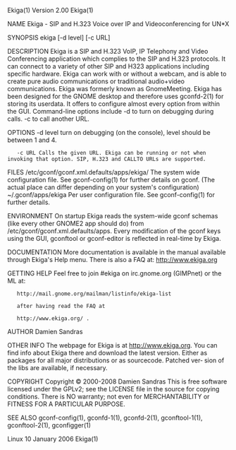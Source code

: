 Ekiga(1)                                                                                         Version 2.00                                                                                        Ekiga(1)



NAME
       Ekiga - SIP and H.323 Voice over IP and Videoconferencing for UN*X

SYNOPSIS
       ekiga [-d level] [-c URL]

DESCRIPTION
       Ekiga is a SIP and H.323 VoIP, IP Telephony and Video Conferencing application which complies to the SIP and H.323 protocols. It can connect to a variety of other SIP and H323 applications including
       specific hardware. Ekiga can work with or without a webcam, and is able to create pure audio communications or traditional audio+video communications. Ekiga was formerly known as GnomeMeeting. Ekiga
       has  been  designed  for the GNOME desktop and therefore uses gconfd-2(1) for storing its userdata. It offers to configure almost every option from within the GUI. Command-line options include -d to
       turn on debugging during calls.  -c to call another URL.

OPTIONS
       -d level
              turn on debugging (on the console), level should be between 1 and 4.

       -c URL Calls the given URL. Ekiga can be running or not when invoking that option. SIP, H.323 and CALLTO URLs are supported.


FILES
       /etc/gconf/gconf.xml.defaults/apps/ekiga/
              The system wide configuration file. See gconf-config(1) for further details on gconf. (The actual place can differ depending on your system's configuration)
       ~/.gconf/apps/ekiga
              Per user configuration file. See gconf-config(1) for further details.

ENVIRONMENT
       On startup Ekiga reads the system-wide gconf schemas (like every other GNOME2 app should do) from /etc/gconf/gconf.xml.defaults/apps.  Every modification of the gconf keys using the  GUI,  gconftool
       or gconf-editor is reflected in real-time by Ekiga.


DOCUMENTATION
       More documentation is available in the manual available through Ekiga's Help menu. There is also a FAQ at: http://www.ekiga.org


GETTING HELP
       Feel free to join #ekiga on irc.gnome.org (GIMPnet) or the ML at:

       http://mail.gnome.org/mailman/listinfo/ekiga-list

       after having read the FAQ at

       http://www.ekiga.org/ .


AUTHOR
       Damien Sandras <dsandras at seconix dot com>


OTHER INFO
       The webpage for Ekiga is at http://www.ekiga.org.  You can find info about Ekiga there and download the latest version.  Either as packages for all major distributions or as sourcecode. Patched ver‐
       sion of the libs are available, if necessary.

COPYRIGHT
       Copyright © 2000-2008 Damien Sandras
       This is free software licensed under the GPLv2; see the LICENSE file in the source for copying conditions. There is NO warranty; not even for MERCHANTABILITY or FITNESS FOR A PARTICULAR PURPOSE.

SEE ALSO
       gconf-config(1), gconfd-1(1), gconfd-2(1), gconftool-1(1), gconftool-2(1), gconfigger(1)




Linux                                                                                          10 January 2006                                                                                       Ekiga(1)
